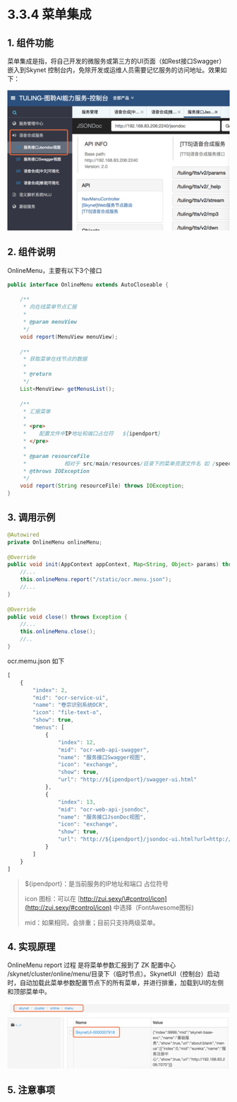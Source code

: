 # 3.3.4 菜单集成

## 1. 组件功能

菜单集成是指，将自己开发的微服务或第三方的UI页面（如Rest接口Swagger）嵌入到Skynet 控制台内，免除开发或运维人员需要记忆服务的访问地址。效果如下：

![](../../.gitbook/assets/image%20%2816%29.png)



## 2. 组件说明

OnlineMenu，主要有以下3个接口

```java
public interface OnlineMenu extends AutoCloseable {

	/**
	 * 向在线菜单节点汇报
	 * 
	 * @param menuView
	 */
	void report(MenuView menuView);

	/**
	 * 获取菜单在线节点的数据
	 * 
	 * @return
	 */
	List<MenuView> getMenusList();

	/**
	 * 汇报菜单
	 * 
	 * <pre>
	 *    配置文件中IP地址和端口占位符   ${ipendport}
	 * </pre>
	 * 
	 * @param resourceFile
	 *            相对于 src/main/resources/目录下的菜单资源文件名 如 /speech.ui.menu.json
	 * @throws IOException
	 */
	void report(String resourceFile) throws IOException;
}
```

## 3. 调用示例

```java
@Autowired
private OnlineMenu onlineMenu;

@Override
public void init(AppContext appContext, Map<String, Object> params) throws Exception {
    //...
    this.onlineMenu.report("/static/ocr.menu.json");
    //...
}

@Override
public void close() throws Exception {
    //...
    this.onlineMenu.close();
    //..
}
```

ocr.memu.json 如下

```javascript
[
	{
		"index": 2,
		"mid": "ocr-service-ui",
		"name": "卷宗识别系统OCR",
		"icon": "file-text-o",
		"show": true,
		"menus": [
            {
                "index": 12,
                "mid": "ocr-web-api-swagger",
                "name": "服务接口Swagger视图",
                "icon": "exchange",
                "show": true,
                "url": "http://${ipendport}/swagger-ui.html"
            },
			{
                "index": 13,
                "mid": "ocr-web-api-jsondoc",
                "name": "服务接口JsonDoc视图",
                "icon": "exchange",
                "show": true,
                "url": "http://${ipendport}/jsondoc-ui.html?url=http://${ipendport}/jsondoc"
            }
		]
	}
]
```

> ${ipendport}：是当前服务的IP地址和端口 占位符号
>
> icon 图标：可以在 [http://zui.sexy/\#control/icon](http://zui.sexy/#control/icon) 中选择（FontAwesome图标\)
>
> mid：如果相同，会排重；目前只支持两级菜单。



## 4. 实现原理

OnlineMenu  report 过程 是将菜单参数汇报到了 ZK  配置中心 /skynet/cluster/online/menu/目录下（临时节点）。SkynetUI（控制台）启动时，自动加载此菜单参数配置节点下的所有菜单，并进行排重，加载到UI的左侧和顶部菜单中。

![](../../.gitbook/assets/image%20%2847%29.png)

## 5. 注意事项

